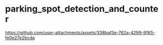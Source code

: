 # parking_spot_detection_and_counter


https://github.com/user-attachments/assets/338baf3e-762a-4299-9165-fe0e27e2bcda

